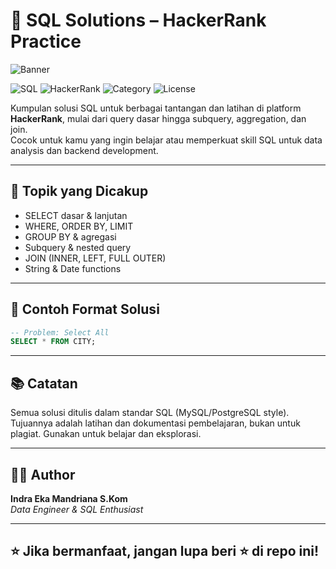 # 🧩 SQL Solutions – HackerRank Practice

![Banner](assets/hackerrank-sql-banner.png)

![SQL](https://img.shields.io/badge/SQL-Practice-blue?style=flat&logo=postgresql&logoColor=white)
![HackerRank](https://img.shields.io/badge/HackerRank-Challenges-brightgreen?style=flat&logo=hackerrank)
![Category](https://img.shields.io/badge/Category-Select_Join_Aggregate-purple?style=flat)
![License](https://img.shields.io/badge/License-MIT-lightgrey?style=flat)

Kumpulan solusi SQL untuk berbagai tantangan dan latihan di platform **HackerRank**, mulai dari query dasar hingga subquery, aggregation, dan join.  
Cocok untuk kamu yang ingin belajar atau memperkuat skill SQL untuk data analysis dan backend development.

---

## 🔎 Topik yang Dicakup

- SELECT dasar & lanjutan
- WHERE, ORDER BY, LIMIT
- GROUP BY & agregasi
- Subquery & nested query
- JOIN (INNER, LEFT, FULL OUTER)
- String & Date functions


---

## 📌 Contoh Format Solusi

```sql
-- Problem: Select All
SELECT * FROM CITY;
```

---

## 📚 Catatan

Semua solusi ditulis dalam standar SQL (MySQL/PostgreSQL style).  
Tujuannya adalah latihan dan dokumentasi pembelajaran, bukan untuk plagiat. Gunakan untuk belajar dan eksplorasi.

---

## 👨‍💻 Author

**Indra Eka Mandriana S.Kom**  
_Data Engineer & SQL Enthusiast_

---

## ⭐ Jika bermanfaat, jangan lupa beri ⭐ di repo ini!

